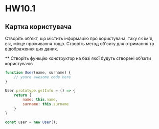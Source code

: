 # HW10.1

## Картка користувача

Створіть об'єкт, що містить інформацію про користувача, таку як ім'я, вік, місце проживання тощо. Створіть метод об'єкту для отримання та відображення цих даних.

** Створіть функцію конструктор на базі якої будуть створені обʼєкти користувачів

```js
function User(name, surname) {
    // youre awesome code here
}

User.prototype.getInfo = () => {
    return {
        name: this.name,
        surname: this.surname
    }
}

const user = new User();
```